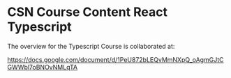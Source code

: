 # CSN Course Content React Typescript

The overview for the Typescript Course is collaborated at: 

https://docs.google.com/document/d/1PeU872bLEQvMmNXpQ_oAgmGJtCGWWbl7oBNOvNMLqTA

